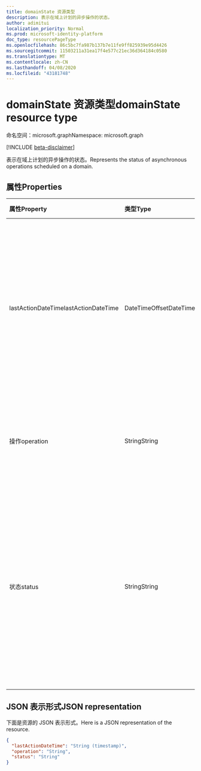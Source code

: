 ```yaml
---
title: domainState 资源类型
description: 表示在域上计划的异步操作的状态。
author: adimitui
localization_priority: Normal
ms.prod: microsoft-identity-platform
doc_type: resourcePageType
ms.openlocfilehash: 86c5bc7fa987b137b7e11fe9ff825939e95d4426
ms.sourcegitcommit: 11503211a31ea17f4e577c21ec36d364184c0580
ms.translationtype: MT
ms.contentlocale: zh-CN
ms.lasthandoff: 04/08/2020
ms.locfileid: "43181748"
---
```

# <a name="domainstate-resource-type"></a><span data-ttu-id="9a513-103">domainState 资源类型</span><span class="sxs-lookup"><span data-stu-id="9a513-103">domainState resource type</span></span>

<span data-ttu-id="9a513-104">命名空间：microsoft.graph</span><span class="sxs-lookup"><span data-stu-id="9a513-104">Namespace: microsoft.graph</span></span>

[!INCLUDE [beta-disclaimer](../../includes/beta-disclaimer.md)]

<span data-ttu-id="9a513-105">表示在域上计划的异步操作的状态。</span><span class="sxs-lookup"><span data-stu-id="9a513-105">Represents the status of asynchronous operations scheduled on a domain.</span></span>

## <a name="properties"></a><span data-ttu-id="9a513-106">属性</span><span class="sxs-lookup"><span data-stu-id="9a513-106">Properties</span></span>

| <span data-ttu-id="9a513-107">属性</span><span class="sxs-lookup"><span data-stu-id="9a513-107">Property</span></span>   | <span data-ttu-id="9a513-108">类型</span><span class="sxs-lookup"><span data-stu-id="9a513-108">Type</span></span> | <span data-ttu-id="9a513-109">说明</span><span class="sxs-lookup"><span data-stu-id="9a513-109">Description</span></span> |
|:---------------|:--------|:----------|
| <span data-ttu-id="9a513-110">lastActionDateTime</span><span class="sxs-lookup"><span data-stu-id="9a513-110">lastActionDateTime</span></span> | <span data-ttu-id="9a513-111">DateTimeOffset</span><span class="sxs-lookup"><span data-stu-id="9a513-111">DateTimeOffset</span></span> | <span data-ttu-id="9a513-112">上一次活动发生时的时间戳。</span><span class="sxs-lookup"><span data-stu-id="9a513-112">Timestamp for when the last activity occurred.</span></span> <span data-ttu-id="9a513-113">在计划工序、异步任务启动和操作完成时，会更新该值。</span><span class="sxs-lookup"><span data-stu-id="9a513-113">The value is updated when an operation is scheduled, the asynchronous task starts, and when the operation completes.</span></span> |
| <span data-ttu-id="9a513-114">操作</span><span class="sxs-lookup"><span data-stu-id="9a513-114">operation</span></span> | <span data-ttu-id="9a513-115">String</span><span class="sxs-lookup"><span data-stu-id="9a513-115">String</span></span> | <span data-ttu-id="9a513-116">异步操作的类型。</span><span class="sxs-lookup"><span data-stu-id="9a513-116">Type of asynchronous operation.</span></span> <span data-ttu-id="9a513-117">这些值可以是*ForceDelete*或*验证*</span><span class="sxs-lookup"><span data-stu-id="9a513-117">The values can be *ForceDelete* or *Verification*</span></span> |
| <span data-ttu-id="9a513-118">状态</span><span class="sxs-lookup"><span data-stu-id="9a513-118">status</span></span> | <span data-ttu-id="9a513-119">String</span><span class="sxs-lookup"><span data-stu-id="9a513-119">String</span></span> | <span data-ttu-id="9a513-120">操作的当前状态。</span><span class="sxs-lookup"><span data-stu-id="9a513-120">Current status of the operation.</span></span> <br> <span data-ttu-id="9a513-121">*计划*-操作已计划，但尚未启动。</span><span class="sxs-lookup"><span data-stu-id="9a513-121">*Scheduled* - Operation has been scheduled but has not started.</span></span> <br> <span data-ttu-id="9a513-122">*InProgress* -任务已启动并且正在进行中。</span><span class="sxs-lookup"><span data-stu-id="9a513-122">*InProgress* - Task has started and is in progress.</span></span> <br> <span data-ttu-id="9a513-123">*Failed* -操作失败。</span><span class="sxs-lookup"><span data-stu-id="9a513-123">*Failed* - Operation has failed.</span></span> |

## <a name="json-representation"></a><span data-ttu-id="9a513-124">JSON 表示形式</span><span class="sxs-lookup"><span data-stu-id="9a513-124">JSON representation</span></span>
<span data-ttu-id="9a513-125">下面是资源的 JSON 表示形式。</span><span class="sxs-lookup"><span data-stu-id="9a513-125">Here is a JSON representation of the resource.</span></span>

<!-- {
  "blockType": "resource",
  "optionalProperties": [

  ],
  "@odata.type": "microsoft.graph.domainState"
}-->

```json
{
  "lastActionDateTime": "String (timestamp)",
  "operation": "String",
  "status": "String"
}

```

<!-- uuid: 8fcb5dbc-d5aa-4681-8e31-b001d5168d79
2015-10-25 14:57:30 UTC -->
<!--
{
  "type": "#page.annotation",
  "description": "domainState resource",
  "keywords": "",
  "section": "documentation",
  "tocPath": "",
  "suppressions": []
}
-->
